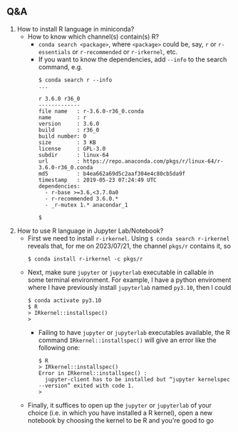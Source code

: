 ## Q&A
1. How to install R language in miniconda?
    - How to know which channel(s) contain(s) R?
        - `conda search <package>`, where `<package>` could be, say,
          `r` or `r-essentials` or `r-recommended` or `r-irkernel`, etc.
        - If you want to know the dependencies, add `--info` to the search command,
          e.g.
          ```shell
          $ conda search r --info
          ...

          r 3.6.0 r36_0
          -------------
          file name   : r-3.6.0-r36_0.conda
          name        : r
          version     : 3.6.0
          build       : r36_0
          build number: 0
          size        : 3 KB
          license     : GPL-3.0
          subdir      : linux-64
          url         : https://repo.anaconda.com/pkgs/r/linux-64/r-3.6.0-r36_0.conda
          md5         : b4ea662a69d5c2aaf304e4c80cb5da9f
          timestamp   : 2019-05-23 07:24:49 UTC
          dependencies:
            - r-base >=3.6,<3.7.0a0
            - r-recommended 3.6.0.*
            - _r-mutex 1.* anacondar_1

          $ 
          ```
1. How to use R language in Jupyter Lab/Notebook?
    - First we need to install `r-irkernel`. Using `$ conda search r-irkernel`
      reveals that, for me on 2023/07/21, the channel `pkgs/r` contains it, so
      ```shell
      $ conda install r-irkernel -c pkgs/r
      ```
    - Next, make sure `jupyter` or `jupyterlab` executable in callable in some
      terminal environment. For example, I have a python enviroment where I have
      previously install `jupyterlab` named `py3.10`, then I could
      ```shell
      $ conda activate py3.10
      $ R
      > IRkernel::installspec()
      >
      ```
        - Failing to have `jupyter` or `jupyterlab` executables available, the
          R command `IRkernel::installspec()` will give an error like the following
          one:
          ```shell
          $ R
          > IRkernel::installspec()
          Error in IRkernel::installspec() :
            jupyter-client has to be installed but “jupyter kernelspec --version” exited with code 1.
          >
          ```
    - Finally, it suffices to open up the `jupyter` or `jupyterlab` of your choice
      (i.e. in which you have installed a R kernel), open a new notebook by
      choosing the kernel to be R and you're good to go


